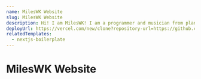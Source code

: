 ```yaml
---
name: MilesWK Website
slug: MilesWK Website
description: Hi! I am MilesWK! I am a programmer and musician from planet Earth!
deployUrl: https://vercel.com/new/clone?repository-url=https://github.com/vercel/examples/tree/main/solutions/html&project-name=html
relatedTemplates:
  - nextjs-boilerplate
---
```


# MilesWK Website